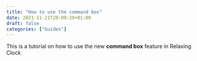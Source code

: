 ```yaml
---
title: "How to use the command box"
date: 2021-11-21T20:09:19+01:00
draft: false
categories: ["Guides"]
---
```


This is a tutorial on how to use the new **command box** feature in Relaxing Clock